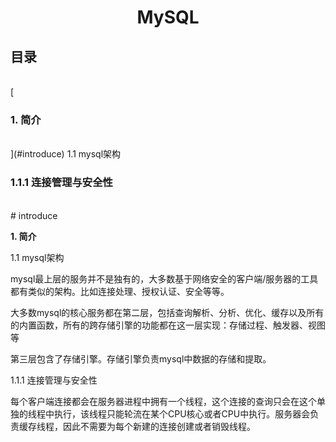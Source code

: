 <html>
    <body>
        <h1 align="center">MySQL</h1>
        <h2>目录</h2><br/>
        [<h3>1. 简介</h3><br/>](#introduce)
        <span>1.1 mysql架构</span><br/>
        <h3>1.1.1 连接管理与安全性</h3><br/>
        # introduce
        <p id="introduce"><b>1. 简介</b></p>
        <p>1.1 mysql架构</p>
        <p>mysql最上层的服务并不是独有的，大多数基于网络安全的客户端/服务器的工具都有类似的架构。比如连接处理、授权认证、安全等等。</p>
        <p>大多数mysql的核心服务都在第二层，包括查询解析、分析、优化、缓存以及所有的内置函数，所有的跨存储引擎的功能都在这一层实现：存储过程、触发器、视图等</p>
        <p>第三层包含了存储引擎。存储引擎负责mysql中数据的存储和提取。</p>
        <p>1.1.1 连接管理与安全性</p>
        <p>每个客户端连接都会在服务器进程中拥有一个线程，这个连接的查询只会在这个单独的线程中执行，该线程只能轮流在某个CPU核心或者CPU中执行。服务器会负责缓存线程，因此不需要为每个新建的连接创建或者销毁线程。</p>
    </body>
</html>